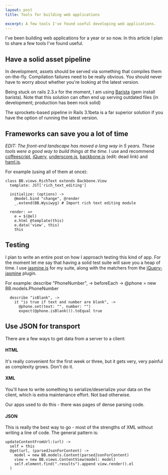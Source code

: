 ```yaml
---
layout: post
title: Tools for building web applications

excerpt: A few tools I've found useful developing web applications.
---
```


I've been building web applications for a year or so now.
In this article I plan to share a few tools I've found useful.

## Have a solid asset pipeline
In development, assets should be served via something that compiles them on-the-fly.
Compilation failures need to be really obvious.
You should never have to worry about whether you're looking at the latest version.

Being stuck on rails 2.3.x for the moment, I am using [Barista](https://github.com/Sutto/barista) (gem install barista).
Note that this solution can often end up serving outdated files (in development; production has been rock solid)

The sprockets-based pipeline in Rails 3.1beta is a far superior solution if you have the option of running the latest version.

## Frameworks can save you a lot of time
<em>EDIT: The front-end landscape has moved a long way in 5 years. These tools were a good way to build things at the time.</em>
I use and recommend
[coffeescript](http://jashkenas.github.com/coffee-script/),
[jQuery](http://jquery.com/),
[underscore.js](http://underscorejs.org/),
[backbone.js](http://backbonejs.org/) (edit: dead link) and
[haml.js](https://github.com/creationix/haml-js/).

For example (using all of them at once):

    class BB.views.RichText extends Backbone.View
      template: JST['rich_text_editing']

      initialize: (options) ->
        @model.bind "change", @render
        _.extend(BB.Wysiwyg) # Import rich text editing module

      render: =>
        e = $(@el)
        e.html @template(this)
        e.data('view', this)
        this

## Testing
I plan to write an entire post on how I approach testing this kind of app.
For the moment let me say that having a solid test suite will save you a heap of time.
I use [jasmine.js](http://pivotal.github.com/jasmine/) for my suite, along with the matchers from the [jQuery-jasmine](https://github.com/velesin/jasmine-jquery) plugin.

For example:
    describe "PhoneNumber", ->
      beforeEach ->
        @phone = new BB.models.PhoneNumber

      describe "isBlank", ->
        it "is true if text and number are blank", ->
          @phone.set(text: "", number: "")
          expect(@phone.isBlank()).toEqual true

## Use JSON for transport
There are a few ways to get data from a server to a client:

#### HTML
It's really convenient for the first week or three, but it gets very, very painful as complexity grows. Don't do it.

#### XML
You'll have to write something to serialize/deserialize your data on the client, which is extra maintenance effort.
Not bad otherwise.

Our apps used to do this - there was pages of dense parsing code.

#### JSON
This is really the best way to go - most of the strengths of XML without writing a line of code.
The general pattern is:

    updateContentFromUrl:(url) ->
      self = this
      @get(url, (parsedJsonForContent) ->
        model = new BB.models.Content(parsedJsonForContent)
        view = new BB.views.ContentView(model: model)
        self.element.find(".results").append view.render().el
      )

